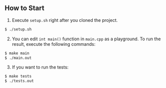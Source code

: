 ## How to Start
1. Execute `setup.sh` right after you cloned the project.
``` sh
$ ./setup.sh
```
2. You can edit `int main()` function in `main.cpp` as a playground. To run the result, execute the following commands:
``` sh
$ make main
$ ./main.out
```
3. If you want to run the tests:
``` sh
$ make tests
$ ./tests.out
```